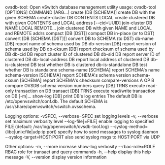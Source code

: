 ovsdb-tool: Open vSwitch database management utility
usage: ovsdb-tool [OPTIONS] COMMAND [ARG...]
  create [DB [SCHEMA]]    create DB with the given SCHEMA
  create-cluster DB CONTENTS LOCAL
    create clustered DB with given CONTENTS and LOCAL address
  [--cid=UUID] join-cluster DB NAME LOCAL REMOTE...
    join clustered DB with given NAME and LOCAL and REMOTE addrs
  compact [DB [DST]]      compact DB in-place (or to DST)
  convert [DB [SCHEMA [DST]]]   convert DB to SCHEMA (to DST)
  db-name [DB]            report name of schema used by DB
  db-version [DB]         report version of schema used by DB
  db-cksum [DB]           report checksum of schema used by DB
  db-cid DB               report cluster ID of clustered DB
  db-sid DB               report server ID of clustered DB
  db-local-address DB     report local address of clustered DB
  db-is-clustered DB      test whether DB is clustered
  db-is-standalone DB     test whether DB is standalone
  schema-name [SCHEMA]    report SCHEMA's name
  schema-version [SCHEMA] report SCHEMA's schema version
  schema-cksum [SCHEMA]   report SCHEMA's checksum
  compare-versions A OP B  compare OVSDB schema version numbers
  query [DB] TRNS         execute read-only transaction on DB
  transact [DB] TRNS      execute read/write transaction on DB
  [-m]... show-log [DB]   print DB's log entries
The default DB is /etc/openvswitch/conf.db.
The default SCHEMA is /usr/share/openvswitch/vswitch.ovsschema.

Logging options:
  -vSPEC, --verbose=SPEC   set logging levels
  -v, --verbose            set maximum verbosity level
  --log-file[=FILE]        enable logging to specified FILE
                           (default: /var/log/openvswitch/ovsdb-tool.log)
  --syslog-method=(libc|unix:file|udp:ip:port)
                           specify how to send messages to syslog daemon
  --syslog-target=HOST:PORT  also send syslog msgs to HOST:PORT via UDP

Other options:
  -m, --more                  increase show-log verbosity
  --rbac-role=ROLE            RBAC role for transact and query commands
  -h, --help                  display this help message
  -V, --version               display version information
